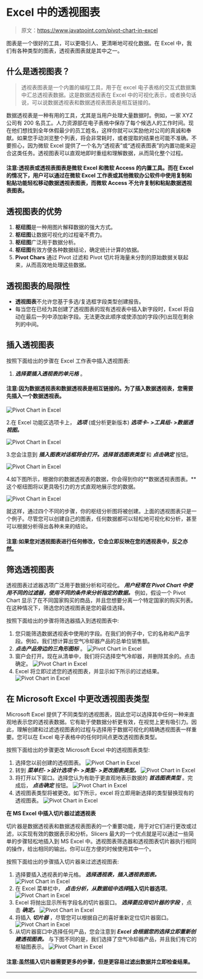 # Excel 中的透视图表

> 原文：<https://www.javatpoint.com/pivot-chart-in-excel>

图表是一个很好的工具，可以更吸引人、更清晰地可视化数据。在 Excel 中，我们有各种类型的图表，透视表图表就是其中之一。

## 什么是透视图表？

> 透视表图表是一个内置的编程工具，用于在 excel 电子表格的交互式数据集中汇总透视表数据。这是数据透视表在 Excel 中的可视化表示，或者换句话说，可以说数据透视表和数据透视表图表是相互链接的。

数据透视表是一种有用的工具，尤其是当用户处理大量数据时。例如，一家 XYZ 公司有 200 名员工。人力资源部在电子表格中保存了每个候选人的工作时间。现在他们想找到全年休假最少的员工姓名，这样你就可以奖励他对公司的真诚和奉献。如果您手动浏览整个列表，将会非常耗时，或者提取的结果也可能不准确。不要担心，因为微软 Excel 提供了一个名为“透视表”或“透视表图表”的内置功能来迎合这类任务。透视图表可以直观地即时重组和理解数据，从而简化整个过程。

#### 注意:透视表或透视表图表是微软 Excel 和微软 Access 的内置工具。而在 Excel 的情况下，用户可以通过在微软 Excel 工作表或其他微软办公软件中使用复制和粘贴功能轻松移动数据透视表图表，而微软 Access 不允许复制和粘贴数据透视表图表。

## 透视图表的优势

1.  **枢纽图**是一种用图片解释数据的强大方式。
2.  **枢纽图**让数据可视化的过程毫不费力。
3.  **枢纽图**广泛用于数据分析。
4.  **枢纽图**有效方便各种数据结论，确定统计计算的依据。
5.  **Pivot Chars** 通过 Pivot 过滤和 Pivot 切片将海量未分割的原始数据关联起来，从而高效地处理这些数据。

## 透视图表的局限性

*   **透视图表**不允许您基于多选/复选框字段类型创建报告。
*   每当您在已经为其创建了透视图表的现有透视表中插入新字段时，Excel 将自动在最后一列中添加新字段。无法更改此顺序或使添加的字段(列)出现在剩余列的中间。

## 插入透视图表

按照下面给出的步骤在 Excel 工作表中插入透视图表:

1. ***选择要插入透视表的单元格*** 。

#### 注意:因为数据透视表和数据透视表是相互链接的。为了插入数据透视表，您需要先插入一个数据透视表。

![Pivot Chart in Excel](img/43d0b05368315e5a14c142a7225897a3.png)

2.在 Excel 功能区选项卡上， ***选项*** (或分析更新版本) ***选项卡- >工具组- >数据透视图。***

![Pivot Chart in Excel](img/5ed1be9d02bf1aa7f377dffaa92abae2.png)

3.您会注意到 ***插入图表对话框将会打开。选择******首选图表类型*** 和 ***点击确定*** 按钮。

![Pivot Chart in Excel](img/7efb94bac13bcdd6b547c12995007fa1.png)

4.如下图所示，根据你的数据透视表的数据，你会得到你的**数据透视表图表。**这个枢纽图将以更具吸引力的方式直观地展示您的数据。

![Pivot Chart in Excel](img/3cdcd9601fe395eb9b6e7b3c7acd3ef0.png)

就这样，通过四个不同的步骤，你的枢纽分析图将被创建。上面的透视图表只是一个例子。尽管您可以创建自己的图表，任何数据都可以轻松地可视化和分析，甚至可以根据分析得出各种未来的结论。

#### 注意:如果您对透视图表进行任何修改，它会立即反映在您的透视表中，反之亦然。

## 筛选透视图表

透视图表过滤器选项广泛用于数据分析和可视化。 ***用户经常在 Pivot Chart 中使用不同的过滤器，使用不同的条件来分析指定的数据。*** 例如，假设一个 Pivot Chart 显示了在不同国家购买的商品，并且您想要分离一个特定国家的购买列表。在这种情况下，筛选您的透视图表是您的最佳选择。

按照下面给出的步骤将筛选器插入到透视图表中:

1.  您只能筛选数据透视表中使用的字段。在我们的例子中，它的名称和产品字段。例如，我们想计算出空气冷却器产品的总单位销售额。
2.  ***点击产品旁边的三角形图标*** 。
    ![Pivot Chart in Excel](img/30fdaab9914393f64c372c6467059ed5.png)
3.  窗户会打开。现在从清单中，我们将只选择空气冷却器，并删除其余的。点击确定。
    ![Pivot Chart in Excel](img/bed3a35187e3f7f7b787d756b8331c6e.png)
4.  Excel 将立即过滤您的透视图表，并显示如下所示的过滤结果。
    ![Pivot Chart in Excel](img/8f7d1cb09c0cb444d1e717168bd3c048.png)

## 在 Microsoft Excel 中更改透视图表类型

Microsoft Excel 提供了不同类型的透视图表，因此您可以选择其中任何一种来直观地表示您的透视表数据。它有助于使数据分析更有效，在视觉上更有吸引力。因此，理解创建和过滤透视图表的过程与选择用于数据可视化的精确透视图表一样重要。您可以在 Excel 电子表格中的任何时间点更改透视图表类型。

按照下面给出的步骤更改 Microsoft Excel 中的透视图表类型:

1.  选择您以前创建的透视图表。
    ![Pivot Chart in Excel](img/a7fb68c96f594b31bb98ac4f8f1386e6.png)
2.  转到 ***菜单栏- >设计选项卡- >类型- >更改图表类型。***
    ![Pivot Chart in Excel](img/9c8eac8d94e1811cd16af64c2b2d551b.png)
3.  将打开以下窗口。选择您认为有助于更直观地表示数据的 ***首选图表类型*** 。完成后， ***点击确定*** 按钮。
    ![Pivot Chart in Excel](img/a71d7cb0d4c68336bce611f42f206bcb.png)
4.  透视图表类型将被更改。如下所示，excel 将立即用新选择的类型替换现有的透视图表。
    ![Pivot Chart in Excel](img/84ed73a3e1e5d3598e01461f65ab5e17.png)

**在 MS Excel 中插入切片器过滤透视表**

切片器是数据透视表和数据透视表图表的一个重要功能，用于对它们进行更改或过滤，以实现有效的数据表示和分析。Slicers 最大的一个优点就是可以通过一些简单的步骤轻松地插入到 MS Excel 中。透视图表筛选器和透视图表切片器执行相同的操作，给出相同的输出。你可以在方便的时候使用其中一个。

按照下面给出的步骤插入切片器来过滤透视图表:

1.  选择要插入透视表的单元格。 ***选择透视表，插入透视表图表。***
    ![Pivot Chart in Excel](img/6cc5cb688753df3fec84504881070317.png)
2.  在 Excel 菜单栏中， ***点击分析，从数据组中选择*插入切片器选项**。
    ![Pivot Chart in Excel](img/df0472e898d8ca0b728857f768249408.png)
3.  Excel 将抛出显示所有字段名的切片器窗口。 ***选择要应用切片器的字段*** ，点击 ***确定。***
    ![Pivot Chart in Excel](img/06edf98d0384e4bb3fdfdcb15f48eb5f.png)
4.  将插入 ***切片器*** ，尽管您可以根据自己的喜好重新定位切片器窗口。
    ![Pivot Chart in Excel](img/304255c83f033f5252a6e53b32ebb84b.png)
5.  从切片器窗口中选择任何产品，您会注意到 ***Excel 会根据您的选择立即重新创建透视图表。*** 与下图不同的是，我们选择了空气冷却器产品，并且我们有它的枢轴图表示。
    ![Pivot Chart in Excel](img/b2269d6622a1d336099ec2b046a06eec.png)

#### 注意:虽然插入切片器需要更多的步骤，但是更容易过滤出数据并立即检查结果。

* * *